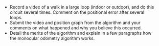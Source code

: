  - Record a video of a walk in a large loop (indoor or outdoor), and do this circuit several times. Comment on the positional error after several loops.
 - Submit the video and position graph from the algorithm and your comments on what happened and why you believe this occurred.
 - Detail the merits of the algorithm and explain in a few paragraphs how the monocular odometry algorithm works.
